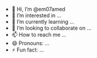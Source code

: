 - 👋 Hi, I’m @em07amed
- 👀 I’m interested in ...
- 🌱 I’m currently learning ...
- 💞️ I’m looking to collaborate on ...
- 📫 How to reach me ...
- 😄 Pronouns: ...
- ⚡ Fun fact: ...

<!---
em07amed/em07amed is a ✨ special ✨ repository because its `README.md` (this file) appears on your GitHub profile.
You can click the Preview link to take a look at your changes.
--->
